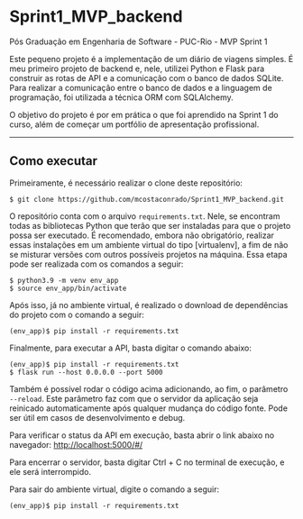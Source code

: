 # Sprint1_MVP_backend
Pós Graduação em Engenharia de Software - PUC-Rio - MVP Sprint 1

Este pequeno projeto é a implementação de um diário de viagens simples. É meu primeiro projeto de backend e, nele, utilizei Python e Flask para construir as rotas de API e a comunicação com o banco de dados SQLite. Para realizar a comunicação entre o banco de dados e a linguagem de programação, foi utilizada a técnica ORM com SQLAlchemy. 

O objetivo do projeto é por em prática o que foi aprendido na Sprint 1 do curso, além de começar um portfólio de apresentação profissional.

---
## Como executar 

Primeiramente, é necessário realizar o clone deste repositório:

```
$ git clone https://github.com/mcostaconrado/Sprint1_MVP_backend.git
```

O repositório conta com o arquivo `requirements.txt`. Nele, se encontram todas as bibliotecas Python que terão que ser instaladas para que o projeto possa ser executado.
É recomendado, embora não obrigatório, realizar essas instalações em um ambiente virtual do tipo [virtualenv], a fim de não se misturar versões com outros possíveis projetos na máquina. Essa etapa pode ser realizada com os comandos a seguir:

```
$ python3.9 -m venv env_app
$ source env_app/bin/activate
```

Após isso, já no ambiente virtual, é realizado o download de dependências do projeto com o comando a seguir:

```
(env_app)$ pip install -r requirements.txt
```

Finalmente, para executar a API, basta digitar o comando abaixo:

```
(env_app)$ pip install -r requirements.txt
$ flask run --host 0.0.0.0 --port 5000
```

Também é possível rodar o código acima adicionando, ao fim, o parâmetro `--reload`. Este parâmetro faz com que o servidor da aplicação seja reinicado automaticamente após qualquer mudança do código fonte. Pode ser útil em casos de desenvolvimento e debug.

Para verificar o status da API em execução, basta abrir o link abaixo no navegador:
[http://localhost:5000/#/](http://localhost:5000/#/)

Para encerrar o servidor, basta digitar Ctrl + C no terminal de execução, e ele será interrompido.

Para sair do ambiente virtual, digite o comando a seguir:
```
(env_app)$ pip install -r requirements.txt
```